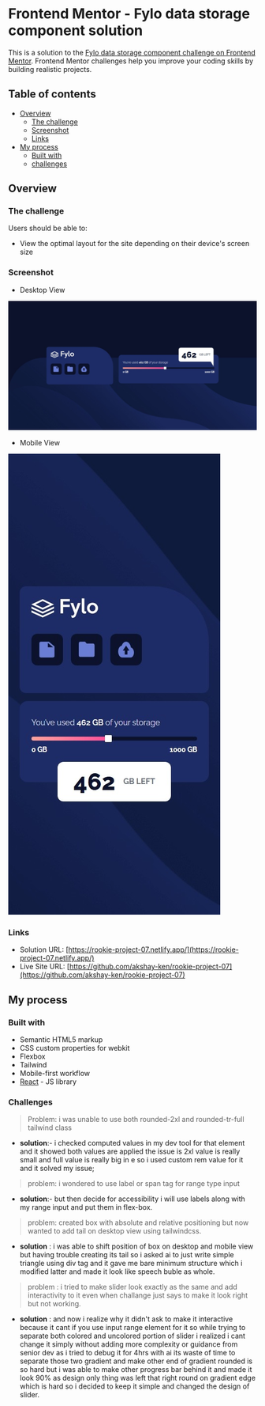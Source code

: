 # Frontend Mentor - Fylo data storage component solution

This is a solution to the [Fylo data storage component challenge on Frontend Mentor](https://www.frontendmentor.io/challenges/fylo-data-storage-component-1dZPRbV5n). Frontend Mentor challenges help you improve your coding skills by building realistic projects.

## Table of contents

- [Overview](#overview)
  - [The challenge](#the-challenge)
  - [Screenshot](#screenshot)
  - [Links](#links)
- [My process](#my-process)
  - [Built with](#built-with)
  - [challenges](#challenges)

## Overview

### The challenge

Users should be able to:

- View the optimal layout for the site depending on their device's screen size

### Screenshot

- Desktop View

![](./desktopView.jpeg)

- Mobile View

![](./mobileView.jpeg)

### Links

- Solution URL: [https://rookie-project-07.netlify.app/](https://rookie-project-07.netlify.app/)
- Live Site URL: [https://github.com/akshay-ken/rookie-project-07](https://github.com/akshay-ken/rookie-project-07)

## My process

### Built with

- Semantic HTML5 markup
- CSS custom properties for webkit
- Flexbox
- Tailwind
- Mobile-first workflow
- [React](https://reactjs.org/) - JS library

### Challenges

> Problem: i was unable to use both rounded-2xl and rounded-tr-full tailwind class

- **solution**:- i checked computed values in my dev tool for that element and it showed both values are applied the issue is 2xl value is really small and full value is really big in e so i used custom rem value for it and it solved my issue;

> problem: i wondered to use label or span tag for range type input

- **solution**:- but then decide for accessibility i will use labels along with my range input and put them in flex-box.

> problem: created box with absolute and relative positioning but now wanted to add tail on desktop view using tailwindcss.

- **solution** : i was able to shift position of box on desktop and mobile view but having trouble creating its tail so i asked ai to just write simple triangle using div tag and it gave me bare minimum structure which i modified latter and made it look like speech buble as whole.

> problem : i tried to make slider look exactly as the same and add interactivity to it even when challange just says to make it look right but not working.

- **solution** : and now i realize why it didn't ask to make it interactive because it cant if you use input range element for it so while trying to separate both colored and uncolored portion of slider i realized i cant change it simply without adding more complexity or guidance from senior dev as i tried to debug it for 4hrs with ai its waste of time to separate those two gradient and make other end of gradient rounded is so hard but i was able to make other progress bar behind it and made it look 90% as design only thing was left that right round on gradient edge which is hard so i decided to keep it simple and changed the design of slider.
